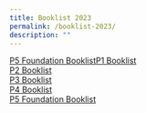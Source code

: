 ```yaml
---
title: Booklist 2023
permalink: /booklist-2023/
description: ""
---
```

[P5 Foundation Booklist](/files/P5F%20Booklist%202023.pdf)[P1 Booklist](/files/P1%20Booklist%202023.pdf)                 
[P2 Booklist](/files/P2%20Booklist%202023.pdf)        
[P3 Booklist](/files/P3%20Booklist%202023.pdf)   
[P4 Booklist](/files/P4%20Booklist%202023.pdf)  
[P5 Foundation Booklist](/files/P5F%20Booklist%202023.pdf)
